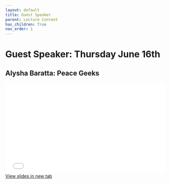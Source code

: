 ```yaml
---
layout: default
title: Guest Speaker
parent: Lecture Content
has_children: True
nav_order: 1
---
```


# Guest Speaker: Thursday June 16th


## Alysha Baratta: Peace Geeks


<div style="overflow: hidden;
  padding-top: 56.25%;
  position: relative">
  <iframe src="content/GIS Arrival Advisor.pdf" title="Processes" scrolling="no" frameborder="0"
    style="border: 0;
   height: 100%;
   left: 0;
   position: absolute;
   top: 0;
   width: 100%;">
   <p>Your browser does not support iframes.</p>
 </iframe>
</div>
<a href="content/GIS Arrival Advisor.pdf" target="_blank">View slides in new tab</a>
